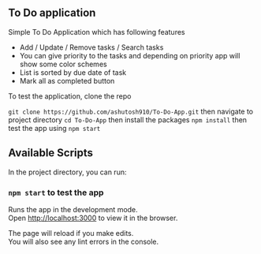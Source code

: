 ## To Do application

Simple To Do Application which has following features

* Add / Update / Remove tasks / Search tasks
* You can give priority to the tasks and depending on priority app will show some color schemes
* List is sorted by due date of task
* Mark all as completed button

To test the application, clone the repo

`git clone https://github.com/ashutosh910/To-Do-App.git` then navigate to project directory
`cd To-Do-App` then install the packages
`npm install` then test the app using
`npm start`

## Available Scripts

In the project directory, you can run:

### `npm start` to test the app

Runs the app in the development mode.<br />
Open [http://localhost:3000](http://localhost:3000) to view it in the browser.

The page will reload if you make edits.<br />
You will also see any lint errors in the console.